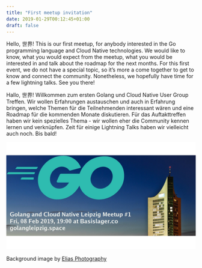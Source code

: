 ```yaml
---
title: "First meetup invitation"
date: 2019-01-29T00:12:45+01:00
draft: false
---
```


Hello, 世界! This is our first meetup, for anybody interested in the Go
programming language and Cloud Native technologies. We would like to know, what
you would expect from the meetup, what you would be interested in and talk
about the roadmap for the next months. For this first event, we do not have a
special topic, so it’s more a come together to get to know and connect the
community. Nonetheless, we hopefully have time for a few lightning talks. See
you there!

Hallo, 世界! Willkommen zum ersten Golang und Cloud Native User Group Treffen.
Wir wollen Erfahrungen austauschen und auch in Erfahrung bringen, welche Themen
für die Teilnehmenden interessant wären und eine Roadmap für die kommenden
Monate diskutieren. Für das Auftakttreffen haben wir kein spezielles Thema -
wir wollen eher die Community kennen lernen und verknüpfen. Zeit für einige
Lightning Talks haben wir vielleicht auch noch. Bis bald!

![](images/event-1-meetup.jpg)


Background image by [Elias Photography](https://pixabay.com/en/users/elias_photography-2829378/)

